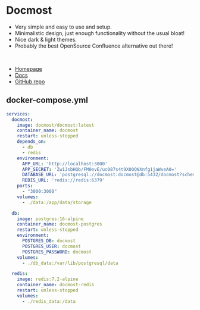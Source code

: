 # Docmost

- Very simple and easy to use and setup.
- Minimalistic design, just enough functionality without the usual bloat!
- Nice dark & light themes.
- Probably the best OpenSource Confluence alternative out there!


<br>

- [Homepage](https://docmost.com)
- [Docs](https://docmost.com/docs/installation/)
- [GitHub repo](https://github.com/docmost/docmost)


## docker-compose.yml
```yml
services:
  docmost:
    image: docmost/docmost:latest
    container_name: docmost
    restart: unless-stopped
    depends_on:
      - db
      - redis
    environment:
      APP_URL: 'http://localhost:3000'
      APP_SECRET: 'Zw1JsbHQb/FM0evE/uc087s4t9X0OQNXnfg1jaWveA0='
      DATABASE_URL: 'postgresql://docmost:docmost@db:5432/docmost?schema=public'
      REDIS_URL: 'redis://redis:6379'
    ports:
      - "3000:3000"
    volumes:
      - ./data:/app/data/storage

  db:
    image: postgres:16-alpine
    container_name: docmost-postgres
    restart: unless-stopped
    environment:
      POSTGRES_DB: docmost
      POSTGRES_USER: docmost
      POSTGRES_PASSWORD: docmost
    volumes:
      - ./db_data:/var/lib/postgresql/data

  redis:
    image: redis:7.2-alpine
    container_name: docmost-redis
    restart: unless-stopped
    volumes:
      - ./redis_data:/data
```
